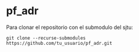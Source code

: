 # pf_adr

Para clonar el repositorio con el submodulo del sjtu:

` git clone --recurse-submodules https://github.com/tu_usuario/pf_adr.git `
